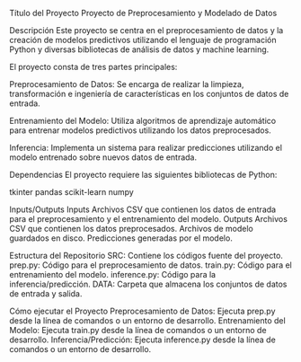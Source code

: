 Título del Proyecto
Proyecto de Preprocesamiento y Modelado de Datos

Descripción
Este proyecto se centra en el preprocesamiento de datos y la creación de modelos predictivos utilizando el lenguaje de programación Python y diversas bibliotecas de análisis de datos y machine learning.

El proyecto consta de tres partes principales:

Preprocesamiento de Datos: Se encarga de realizar la limpieza, transformación e ingeniería de características en los conjuntos de datos de entrada.

Entrenamiento del Modelo: Utiliza algoritmos de aprendizaje automático para entrenar modelos predictivos utilizando los datos preprocesados.

Inferencia: Implementa un sistema para realizar predicciones utilizando el modelo entrenado sobre nuevos datos de entrada.

Dependencias
El proyecto requiere las siguientes bibliotecas de Python:

tkinter
pandas
scikit-learn
numpy

Inputs/Outputs
Inputs
Archivos CSV que contienen los datos de entrada para el preprocesamiento y el entrenamiento del modelo.
Outputs
Archivos CSV que contienen los datos preprocesados.
Archivos de modelo guardados en disco.
Predicciones generadas por el modelo.

Estructura del Repositorio
SRC: Contiene los códigos fuente del proyecto.
prep.py: Código para el preprocesamiento de datos.
train.py: Código para el entrenamiento del modelo.
inference.py: Código para la inferencia/predicción.
DATA: Carpeta que almacena los conjuntos de datos de entrada y salida.

Cómo ejecutar el Proyecto
Preprocesamiento de Datos: Ejecuta prep.py desde la línea de comandos o un entorno de desarrollo.
Entrenamiento del Modelo: Ejecuta train.py desde la línea de comandos o un entorno de desarrollo.
Inferencia/Predicción: Ejecuta inference.py desde la línea de comandos o un entorno de desarrollo.
